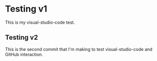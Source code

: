 # Testing v1
This is my visual-studio-code test.

## Testing v2
This is the second commit that I'm making to test visual-studio-code and GitHub interaction.